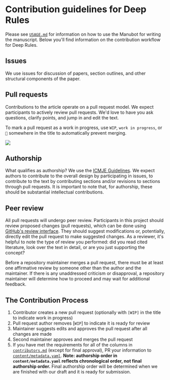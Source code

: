 <!-- From the Deep Review, https://github.com/greenelab/deep-review -->

# Contribution guidelines for Deep Rules

Please see [`USAGE.md`](USAGE.md) for information on how to use the Manubot for writing the manuscript.
Below you'll find information on the contribution workflow for Deep Rules.

## Issues

We use issues for discussion of papers, section outlines, and other structural components of the paper.

## Pull requests

Contributions to the article operate on a pull request model. We expect participants to actively review pull requests.
We'd love to have you ask questions, clarify points, and jump in and edit the text.

To mark a pull request as a work in progress, use `WIP`, `work in progress`, or `🚧` somewhere in the title to automatically prevent merging.

![](https://raw.githubusercontent.com/wip/app/master/assets/wip.gif)

## Authorship

What qualifies as authorship? We use the [ICMJE Guidelines](http://www.icmje.org/recommendations/browse/roles-and-responsibilities/defining-the-role-of-authors-and-contributors.html).
We expect authors to contribute to the overall design by participating in issues, to contribute to the text by contributing sections and/or revisions to sections through pull requests.
It is important to note that, for authorship, these should be substantial intellectual contributions.

## Peer review

All pull requests will undergo peer review.
Participants in this project should review proposed changes (pull requests), which can be done using [GitHub's review interface](https://help.github.com/articles/about-pull-request-reviews/).
They should suggest modifications or, potentially, directly edit the pull request to make suggested changes.
As a reviewer, it's helpful to note the type of review you performed: did you read cited literature, look over the text in detail, or are you just supporting the concept?

Before a repository maintainer merges a pull request, there must be at least one affirmative review by someone other than the author and the maintainer.
If there is any unaddressed criticism or disapproval, a repository maintainer will determine how to proceed and may wait for additional feedback.

## The Contribution Process

1. Contributor creates a new pull request (optionally with `[WIP]` in the title to indicate work in progress)
2. Pull request author removes [`WIP`] to indicate it is ready for review
3. Maintainer suggests edits and approves the pull request after all changes are made
4. Second maintainer approves and merges the pull request
5. If you have met the requirements for all of the columns in [`contributors.md`](contributors.md) (except for final approval), PR your information to [`content/metadata.yaml`](content/metadata.yaml). **Note: authorship order in `content/metadata.yaml` reflects chronological order, not final authorship order.** Final authorship order will be determined when we are finished with our draft and it is ready for submission.

